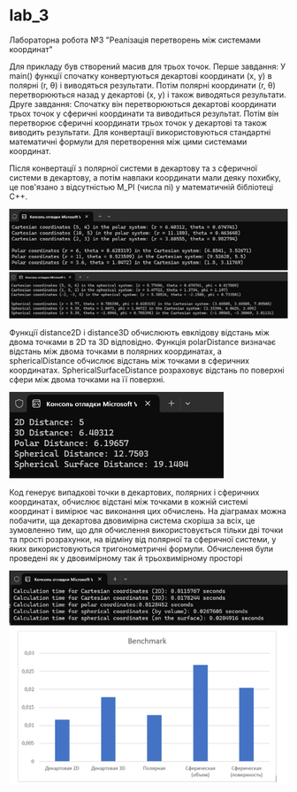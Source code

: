 # lab_3
Лабораторна робота №3 "Реалізація перетворень між системами координат"

Для прикладу був створений масив для трьох точок.
 Перше завдання: У main() функції спочатку конвертуються декартові координати (x, y) в полярні (r, θ) і виводяться результати. Потім полярні координати (r, θ) перетворюються назад у декартові (x, y) і також виводяться результати.
 Друге завдання: Спочатку він перетворюються декартові координати трьох точок у сферичні координати та виводиться результат. Потім він перетворює сферичні координати трьох точок у декартові та також виводить результати. Для конвертації використовуються стандартні математичні формули для перетворення між цими системами координат.
 
Після конвертації з полярної системи в декартову та з сферичної системи в декартову, а потім навпаки координати мали деяку похибку, це пов'язано з відсутністью M_PI (числа пі) у математичній бібліотеці С++.

![Image alt](screenshots/5.jpg)
![Image alt](screenshots/2.jpg)

Функції distance2D і distance3D обчислюють евклідову відстань між двома точками в 2D та 3D відповідно. Функція polarDistance визначає відстань між двома точками в полярних координатах, а sphericalDistance обчислює відстань між точками в сферичних координатах. SphericalSurfaceDistance розраховує відстань по поверхні сфери між двома точками на її поверхні. 

![Image alt](screenshots/3.jpg)

Код генерує випадкові точки в декартових, полярних і сферичних координатах, обчислює відстані між точками в кожній системі координат і вимірює час виконання цих обчислень.
На діаграмах можна побачити, ща декартова двовимірна система скоріша за всіх, це зумовленно тим, що для обчислення використовується тільки дві точки та прості розрахунки, на відміну від полярної та сферичної системи, у яких використовуються тригонометричні формули. 
Обчислення були проведені як у двовимірному так й трьохвимірному просторі

![Image alt](screenshots/4.jpg)
![Image alt](screenshots/1.jpg)

